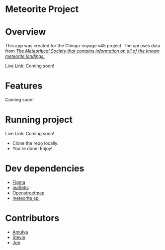 <h1>Meteorite Project</h1>

# Overview

This app was created for the Chingu-voyage v45 project. The api uses data from <i><a href = "https://data.nasa.gov/widgets/c2vx-j9ed">The Meteoritical Society that contains information on all of the known meteorite landings.</a></i>

Live Link: Coming soon!

# Features
Coming soon!

# Running project

Live Link: Coming soon!
<ul>
  <li> Clone the repo locally.</li>
  <li> You're done! Enjoy!</li>
</ul>

# Dev dependencies
<ul>
  <li><a href = "https://www.figma.com/">Figma</a></li>
  <li><a href = "https://leafletjs.com/">leafletjs</a></li>
  <li><a href = "https://www.openstreetmap.org/#map=7/35.948/127.736">Openstreetmap</a></li>
  <li><a href = "https://data.nasa.gov/resource/gh4g-9sfh.json">meteorite api</a></li>
</ul>


# Contributors
<ul>
  <li><a href = "https://github.com/Ch-Amulya">Amulya</a></li>
  <li><a href = "https://github.com/StevieBrooks">Stevie</a></li>
  <li><a href = "https://github.com/joemcgee4151986">Joe</a></li>
</ul>






